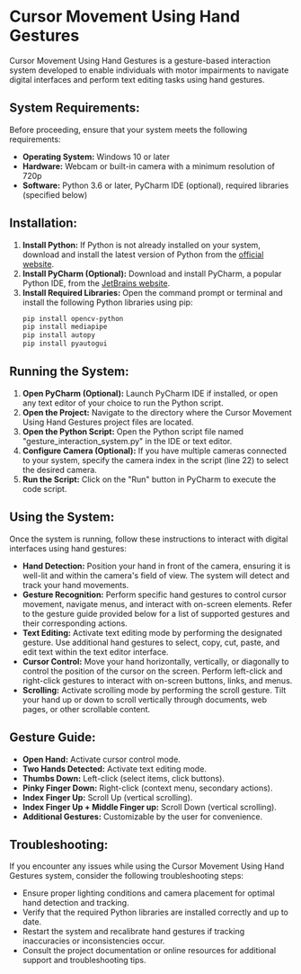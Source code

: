 # Cursor Movement Using Hand Gestures

Cursor Movement Using Hand Gestures is a gesture-based interaction system developed to enable individuals with motor impairments to navigate digital interfaces and perform text editing tasks using hand gestures.

## System Requirements:

Before proceeding, ensure that your system meets the following requirements:
- **Operating System:** Windows 10 or later
- **Hardware:** Webcam or built-in camera with a minimum resolution of 720p
- **Software:** Python 3.6 or later, PyCharm IDE (optional), required libraries (specified below)

## Installation:

1. **Install Python:** If Python is not already installed on your system, download and install the latest version of Python from the [official website](https://www.python.org).
2. **Install PyCharm (Optional):** Download and install PyCharm, a popular Python IDE, from the [JetBrains website](https://www.jetbrains.com/pycharm/download).
3. **Install Required Libraries:** Open the command prompt or terminal and install the following Python libraries using pip:
    ```bash
    pip install opencv-python
    pip install mediapipe
    pip install autopy
    pip install pyautogui
    ```

## Running the System:

1. **Open PyCharm (Optional):** Launch PyCharm IDE if installed, or open any text editor of your choice to run the Python script.
2. **Open the Project:** Navigate to the directory where the Cursor Movement Using Hand Gestures project files are located.
3. **Open the Python Script:** Open the Python script file named "gesture_interaction_system.py" in the IDE or text editor.
4. **Configure Camera (Optional):** If you have multiple cameras connected to your system, specify the camera index in the script (line 22) to select the desired camera.
5. **Run the Script:** Click on the "Run" button in PyCharm to execute the code script.

## Using the System:

Once the system is running, follow these instructions to interact with digital interfaces using hand gestures:
- **Hand Detection:** Position your hand in front of the camera, ensuring it is well-lit and within the camera's field of view. The system will detect and track your hand movements.
- **Gesture Recognition:** Perform specific hand gestures to control cursor movement, navigate menus, and interact with on-screen elements. Refer to the gesture guide provided below for a list of supported gestures and their corresponding actions.
- **Text Editing:** Activate text editing mode by performing the designated gesture. Use additional hand gestures to select, copy, cut, paste, and edit text within the text editor interface.
- **Cursor Control:** Move your hand horizontally, vertically, or diagonally to control the position of the cursor on the screen. Perform left-click and right-click gestures to interact with on-screen buttons, links, and menus.
- **Scrolling:** Activate scrolling mode by performing the scroll gesture. Tilt your hand up or down to scroll vertically through documents, web pages, or other scrollable content.

## Gesture Guide:

- **Open Hand:** Activate cursor control mode.
- **Two Hands Detected:** Activate text editing mode.
- **Thumbs Down:** Left-click (select items, click buttons).
- **Pinky Finger Down:** Right-click (context menu, secondary actions).
- **Index Finger Up:** Scroll Up (vertical scrolling).
- **Index Finger Up + Middle Finger up:** Scroll Down (vertical scrolling).
- **Additional Gestures:** Customizable by the user for convenience.

## Troubleshooting:

If you encounter any issues while using the Cursor Movement Using Hand Gestures system, consider the following troubleshooting steps:
- Ensure proper lighting conditions and camera placement for optimal hand detection and tracking.
- Verify that the required Python libraries are installed correctly and up to date.
- Restart the system and recalibrate hand gestures if tracking inaccuracies or inconsistencies occur.
- Consult the project documentation or online resources for additional support and troubleshooting tips.
